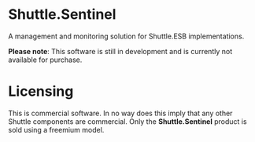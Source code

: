 # Shuttle.Sentinel
A management and monitoring solution for Shuttle.ESB implementations.

**Please note**: This software is still in development and is currently not available for purchase.

# Licensing
This is commercial software.  In no way does this imply that any other Shuttle components are commercial.  Only the **Shuttle.Sentinel** product is sold using a freemium model.
